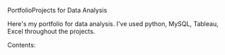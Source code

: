 PortfolioProjects for Data Analysis

Here's my portfolio for data analysis. I've used python, MySQL, Tableau, Excel throughout the projects.

Contents:
